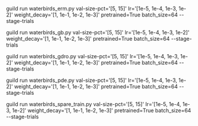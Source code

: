 guild run waterbirds_erm.py val-size-pct='[5, 15]' lr='[1e-5, 1e-4, 1e-3, 1e-2]' weight_decay='[1, 1e-1, 1e-2, 1e-3]' pretrained=True batch_size=64 --stage-trials

guild run waterbirds_gb.py val-size-pct='[5, 15]' lr='[1e-5, 1e-4, 1e-3, 1e-2]' weight_decay='[1, 1e-1, 1e-2, 1e-3]' pretrained=True batch_size=64 --stage-trials

guild run waterbirds_gdro.py val-size-pct='[5, 15]' lr='[1e-5, 1e-4, 1e-3, 1e-2]' weight_decay='[1, 1e-1, 1e-2, 1e-3]' pretrained=True batch_size=64  --stage-trials

guild run waterbirds_pde.py val-size-pct='[5, 15]' lr='[1e-5, 1e-4, 1e-3, 1e-2]' weight_decay='[1, 1e-1, 1e-2, 1e-3]' pretrained=True batch_size=64 --stage-trials

guild run waterbirds_spare_train.py val-size-pct='[5, 15]' lr='[1e-5, 1e-4, 1e-3, 1e-2]' weight_decay='[1, 1e-1, 1e-2, 1e-3]' pretrained=True batch_size=64 --stage-trials